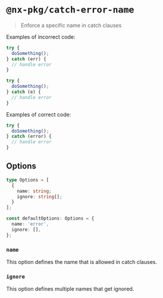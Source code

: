 # `@nx-pkg/catch-error-name`

> Enforce a specific name in catch clauses

Examples of incorrect code:

```ts
try {
  doSomething();
} catch (err) {
  // handle error
}
```

```ts
try {
  doSomething();
} catch (e) {
  // handle error
}
```

Examples of correct code:

```ts
try {
  doSomething();
} catch (error) {
  // handle error
}
```

## Options

```ts
type Options = [
  {
    name: string;
    ignore: string[];
  }
];

const defaultOptions: Options = {
  name: 'error',
  ignore: [],
};
```

### `name`

This option defines the name that is allowed in catch clauses.

### `ignore`

This option defines multiple names that get ignored.
